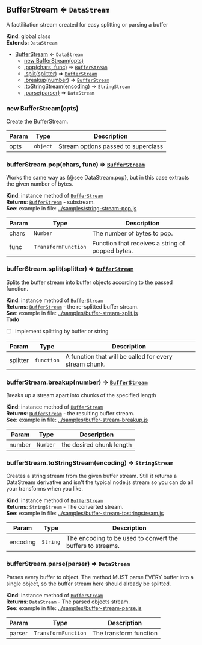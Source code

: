 <a name="BufferStream"></a>

## BufferStream ⇐ <code>DataStream</code>
A factilitation stream created for easy splitting or parsing a buffer

**Kind**: global class  
**Extends:** <code>DataStream</code>  

* [BufferStream](#BufferStream) ⇐ <code>DataStream</code>
    * [new BufferStream(opts)](#new_BufferStream_new)
    * [.pop(chars, func)](#BufferStream+pop) ⇒ <code>[BufferStream](#BufferStream)</code>
    * [.split(splitter)](#BufferStream+split) ⇒ <code>[BufferStream](#BufferStream)</code>
    * [.breakup(number)](#BufferStream+breakup) ⇒ <code>[BufferStream](#BufferStream)</code>
    * [.toStringStream(encoding)](#BufferStream+toStringStream) ⇒ <code>StringStream</code>
    * [.parse(parser)](#BufferStream+parse) ⇒ <code>DataStream</code>

<a name="new_BufferStream_new"></a>

### new BufferStream(opts)
Create the BufferStream.


| Param | Type | Description |
| --- | --- | --- |
| opts | <code>object</code> | Stream options passed to superclass |

<a name="BufferStream+pop"></a>

### bufferStream.pop(chars, func) ⇒ <code>[BufferStream](#BufferStream)</code>
Works the same way as {@see DataStream.pop}, but in this case extractsthe given number of bytes.

**Kind**: instance method of <code>[BufferStream](#BufferStream)</code>  
**Returns**: <code>[BufferStream](#BufferStream)</code> - substream.  
**See**: example in file: [../samples/string-stream-pop.js](../samples/string-stream-pop.js)  

| Param | Type | Description |
| --- | --- | --- |
| chars | <code>Number</code> | The number of bytes to pop. |
| func | <code>TransformFunction</code> | Function that receives a string of popped                                 bytes. |

<a name="BufferStream+split"></a>

### bufferStream.split(splitter) ⇒ <code>[BufferStream](#BufferStream)</code>
Splits the buffer stream into buffer objects according to the passedfunction.

**Kind**: instance method of <code>[BufferStream](#BufferStream)</code>  
**Returns**: <code>[BufferStream](#BufferStream)</code> - the re-splitted buffer stream.  
**See**: example in file: [../samples/buffer-stream-split.js](../samples/buffer-stream-split.js)  
**Todo**

- [ ] implement splitting by buffer or string


| Param | Type | Description |
| --- | --- | --- |
| splitter | <code>function</code> | A function that will be called for every                             stream chunk. |

<a name="BufferStream+breakup"></a>

### bufferStream.breakup(number) ⇒ <code>[BufferStream](#BufferStream)</code>
Breaks up a stream apart into chunks of the specified length

**Kind**: instance method of <code>[BufferStream](#BufferStream)</code>  
**Returns**: <code>[BufferStream](#BufferStream)</code> - the resulting buffer stream.  
**See**: example in file: [../samples/buffer-stream-breakup.js](../samples/buffer-stream-breakup.js)  

| Param | Type | Description |
| --- | --- | --- |
| number | <code>Number</code> | the desired chunk length |

<a name="BufferStream+toStringStream"></a>

### bufferStream.toStringStream(encoding) ⇒ <code>StringStream</code>
Creates a string stream from the given buffer stream. Still it returns aDataStream derivative and isn't the typical node.js stream so you can doall your transforms when you like.

**Kind**: instance method of <code>[BufferStream](#BufferStream)</code>  
**Returns**: <code>StringStream</code> - The converted stream.  
**See**: example in file: [../samples/buffer-stream-tostringstream.js](../samples/buffer-stream-tostringstream.js)  

| Param | Type | Description |
| --- | --- | --- |
| encoding | <code>String</code> | The encoding to be used to convert the buffers                           to streams. |

<a name="BufferStream+parse"></a>

### bufferStream.parse(parser) ⇒ <code>DataStream</code>
Parses every buffer to object. The method MUST parse EVERY buffer into asingle object, so the buffer stream here should already be splitted.

**Kind**: instance method of <code>[BufferStream](#BufferStream)</code>  
**Returns**: <code>DataStream</code> - The parsed objects stream.  
**See**: example in file: [../samples/buffer-stream-parse.js](../samples/buffer-stream-parse.js)  

| Param | Type | Description |
| --- | --- | --- |
| parser | <code>TransformFunction</code> | The transform function |

